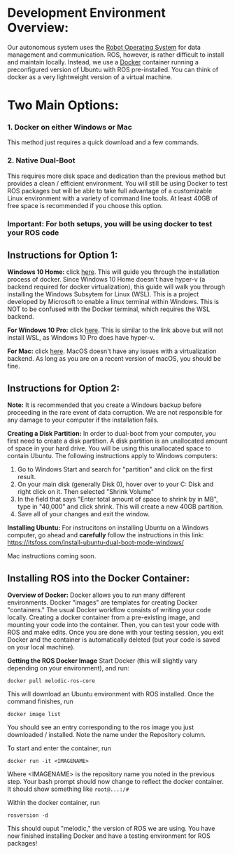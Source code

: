 # Development Environment Overview:
Our autonomous system uses the [Robot Operating System](https://www.ros.org/) for data management and communication. ROS, however, is rather difficult to install and maintain locally. Instead, we use a [Docker](https://www.docker.com/) container running a preconfigured version of Ubuntu with ROS pre-installed. You can think of docker as a very lightweight version of a virtual machine.

# Two Main Options:
### 1. Docker on either Windows or Mac
This method just requires a quick download and a few commands.
### 2. Native Dual-Boot
This requires more disk space and dedication than the previous method but provides a clean / efficient environment. You will still be using Docker to test ROS packages but will be able to take full advantage of a customizable Linux environment with a variety of command line tools. At least 40GB of free space is recommended if you choose this option.

### Important: For both setups, you will be using docker to test your ROS code

## Instructions for Option 1:
**Windows 10 Home:** click [here](https://docs.docker.com/docker-for-windows/install-windows-home/). This will guide you through the installation process of docker. Since Windows 10 Home doesn't have hyper-v (a backend required for docker virtualization), this guide will walk you through installing the Windows Subsytem for Linux (WSL). This is a project developed by Microsoft to enable a linux terminal within Windows. This is NOT to be confused with the Docker terminal, which requires the WSL backend.

**For Windows 10 Pro:** click [here](https://docs.docker.com/docker-for-windows/install/). This is similar to the link above but will not install WSL, as Windows 10 Pro does have hyper-v.

**For Mac:** click [here](https://docs.docker.com/docker-for-mac/install/). MacOS doesn't have any issues with a virtualization backend. As long as you are on a recent version of macOS, you should be fine.

## Instructions for Option 2:
**Note:** It is recommended that you create a Windows backup before proceeding in the rare event of data corruption. We are not responsible for any damage to your computer if the installation fails.

**Creating a Disk Partition:** In order to dual-boot from your computer, you first need to create a disk partition. A disk partition is an unallocated amount of space in your hard drive. You will be using this unallocated space to contain Ubuntu. The following instructions apply to Windows computers:
1. Go to Windows Start and search for "partition" and click on the first result.
2. On your main disk (generally Disk 0), hover over to your C: Disk and right click on it. Then selected "Shrink Volume"
3. In the field that says "Enter total amount of space to shrink by in MB", type in "40,000" and click shrink. This will create a new 40GB partition.
4. Save all of your changes and exit the window.

**Installing Ubuntu:** For instrucitons on installing Ubuntu on a Windows computer, go ahead and **carefully** follow the instructions in this link: https://itsfoss.com/install-ubuntu-dual-boot-mode-windows/ 



Mac instructions coming soon.


## Installing ROS into the Docker Container:
**Overview of Docker:** Docker allows you to run many different environments. Docker "images" are templates for creating Docker "containers." The usual Docker workflow consists of writing your code locally. Creating a docker container from a pre-existing image, and mounting your code into the container. Then, you can test your code with ROS and make edits. Once you are done with your testing session, you exit Docker and the container is automatically deleted (but your code is saved on your local machine).

**Getting the ROS Docker Image**
Start Docker (this will slightly vary depending on your environment), and run:
```
docker pull melodic-ros-core
```
This will download an Ubuntu environment with ROS installed. Once the command finishes, run
```
docker image list
```
You should see an entry corresponding to the ros image you just downloaded / installed. Note the name under the Repository column.

To start and enter the container, run
```
docker run -it <IMAGENAME>
```
Where \<IMAGENAME\> is the repository name you noted in the previous step. Your bash prompt should now change to reflect the docker container. It should show something like `root@...:/#`
  
Within the docker container, run
```
rosversion -d
```
This should ouput "melodic," the version of ROS we are using. You have now finished installing Docker and have a testing environment for ROS packages!
